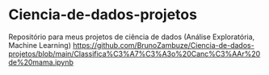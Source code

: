 # Ciencia-de-dados-projetos
Repositório para meus projetos de ciência de dados (Análise Exploratória, Machine Learning)
https://github.com/BrunoZambuze/Ciencia-de-dados-projetos/blob/main/Classifica%C3%A7%C3%A3o%20Canc%C3%AAr%20de%20mama.ipynb
